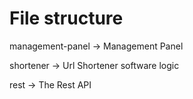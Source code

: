 # File structure
management-panel -> Management Panel

shortener -> Url Shortener software logic

rest -> The Rest API

